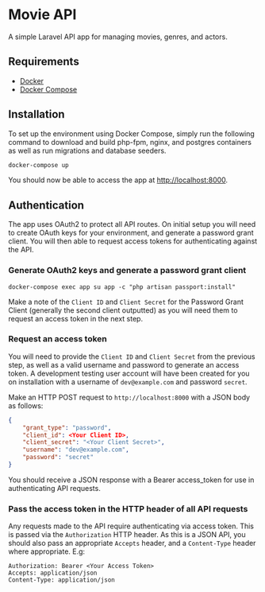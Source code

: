 # Movie API

A simple Laravel API app for managing movies, genres, and actors.

## Requirements

* [Docker](https://www.docker.com/)
* [Docker Compose](https://docs.docker.com/compose/install/)

## Installation

To set up the environment using Docker Compose, simply run the following command
to download and build php-fpm, nginx, and postgres containers as well as run
migrations and database seeders.

```sh
docker-compose up
```

You should now be able to access the app at [http://localhost:8000](http://localhost:8000).

## Authentication

The app uses OAuth2 to protect all API routes. On initial setup you will need to
create OAuth keys for your environment, and generate a password grant client.
You will then able to request access tokens for authenticating against the API.

### Generate OAuth2 keys and generate a password grant client

```
docker-compose exec app su app -c "php artisan passport:install"
```

Make a note of the `Client ID` and `Client Secret` for the Password Grant Client
(generally the second client outputted) as you will need them to request an
access token in the next step.

### Request an access token

You will need to provide the `Client ID` and `Client Secret` from the previous
step, as well as a valid username and password to generate an access token.
A development testing user account will have been created for you on
installation with a username of `dev@example.com` and password `secret`.

Make an HTTP POST request to `http://localhost:8000` with a JSON body as follows:

```json
{
    "grant_type": "password",
    "client_id": <Your Client ID>,
    "client_secret": "<Your Client Secret>",
    "username": "dev@example.com",
    "password": "secret"
}
```

You should receive a JSON response with a Bearer access_token for use in
authenticating API requests.

### Pass the access token in the HTTP header of all API requests

Any requests made to the API require authenticating via access token. This is
passed via the `Authorization` HTTP header. As this is a JSON API, you should
also pass an appropriate `Accepts` header, and a `Content-Type` header where
appropriate. E.g:

```
Authorization: Bearer <Your Access Token>
Accepts: application/json
Content-Type: application/json
```
